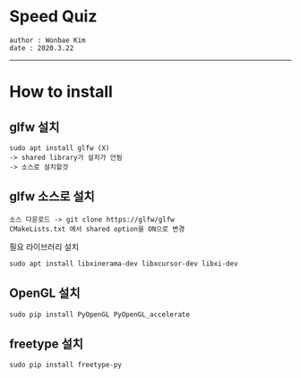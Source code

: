 # Speed Quiz 
```
author : Wonbae Kim
date : 2020.3.22
```
****

# How to install

## glfw 설치
```
sudo apt install glfw (X)
-> shared library가 설치가 안됨
-> 소스로 설치할것
```

## glfw 소스로 설치
```
소스 다운로드 -> git clone https://glfw/glfw
CMakeLists.txt 에서 shared option을 ON으로 변경
```

필요 라이브러리 설치
```
sudo apt install libxinerama-dev libxcursor-dev libxi-dev
```

## OpenGL 설치
```
sudo pip install PyOpenGL PyOpenGL_accelerate
```

## freetype 설치
```
sudo pip install freetype-py
```



